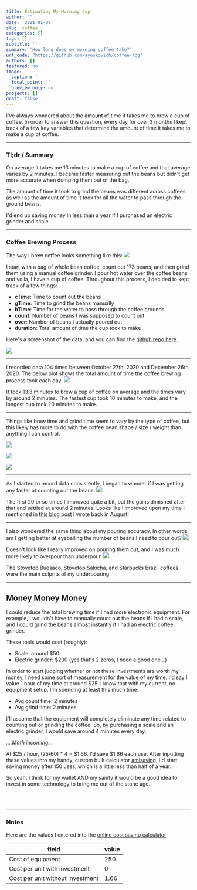 ```yaml
---
title: Estimating My Morning Cup
author: ''
date: '2021-01-09'
slug: coffee
categories: []
tags: []
subtitle: ''
summary: 'How long does my morning coffee take?'
url_code: "https://github.com/ayoskovich/coffee-log"
authors: []
featured: no
image:
  caption: ''
  focal_point: ''
  preview_only: no
projects: []
draft: false
---
```


I've always wondered about the amount of time it takes me to brew a cup of coffee. In order to answer this question,  every day for over 3 months I kept track of a few key variables that determine the amount of time it takes me to make a cup of coffee.

---

### Tl;dr / Summary
On average it takes me 13 minutes to make a cup of coffee and that average varies by 2 minutes. I became faster measuring out the beans but didn't get more accurate when dumping them out of the bag. 

The amount of time it took to grind the beans was different across coffees as well as the amount of time it took for all the water to pass through the ground beans. 

I'd end up saving money in less than a year if I purchased an electric grinder and scale.

---

### Coffee Brewing Process

The way I brew coffee looks something like this:
![](pourover.jpeg)

I start with a bag of whole bean coffee, count out 173 beans, and then grind them using a manual coffee grinder. I pour hot water over the coffee beans and voilà, I have a cup of coffee. Throughout this process, I decided to kept track of a few things: 

- **cTime**: Time to count out the beans 
- **gTime**: Time to grind the beans manually
- **bTime**: Time for the water to pass through the coffee grounds
- **count**: Number of beans I was supposed to count out 
- **over**: Number of beans I actually poured out 
- **duration**: Total amount of time the cup took to make

Here's a screenshot of the data, and you can find the [github repo here](https://github.com/ayoskovich/coffee-log).

![](data.png)

---

I recorded data 104 times between October 27th, 2020 and December 26th, 2020. The below plot shows the total amount of time the coffee brewing process took each day.
![](total.png)

It took 13.3 minutes to brew a cup of coffee on average and the times vary by around 2 minutes. The fastest cup took 10 minutes to make, and the longest cup took 20 minutes to make.

---

Things like brew time and grind time seem to vary by the type of coffee, but this likely has more to do with the coffee bean shape / size / weight than anything I can control.

![](total_brew.png)

![](grind_time.png)

![](draw_down.png)


---

As I started to record data consistently, I began to wonder if I was getting any faster at counting out the beans.
![](c_over_time.png)

The first 20 or so times I improved quite a bit, but the gains dimished after that and settled at around 2 minutes. Looks like I improved upon my time I mentioned in [this blog post](https://anthonyyoskovich.com/post/coffee-without-a-scale/) I wrote back in August! 

---

I also wondered the same thing about my pouring accuracy. In other words, am I getting better at eyeballing the number of beans I need to pour out?
![](overages.png)

Doesn't look like I really improved on pouring them out, and I was much more likely to overpour than underpour. 
![](overages_by_cof.png)

The Stovetop Buesaco, Stovetop Sakicha, and Starbucks Brazil coffees were the main culprits of my underpouring.

---

## Money Money Money
I could reduce the total brewing time if I had more electronic equipment. For example, I wouldn't have to manually count out the beans if I had a scale, and I could grind the beans almost instantly if I had an electric coffee grinder. 

These tools would cost (roughly):
- Scale: around $50
- Electric grinder: $200 (yes that's 2 zeros, I need a good one...)

In order to start judging whether or not these investments are worth my money, I need some sort of measurement for the value of my time. I'd say I value 1 hour of my time at around $25. I know that with my current, no equipment setup, I'm spending at least this much time:

- Avg count time: 2 minutes
- Avg grind time: 2 minutes

I'll assume that the equipment will completely eliminate any time related to counting out or grinding the coffee. So, by purchasing a scale and an electric grinder, I would save around 4 minutes every day.

_....Math incoming...._

At $25 / hour, (25/60) * 4 = $1.66. I'd save $1.66 each use. After inputting these values into my handy, custom built calculator <a href="http://www.amisaving.com" target="_blank">amisaving</a>, I'd start saving money after 150 uses, which is a little less than half of a year. 


So yeah, I think for my wallet AND my sanity it would be a good idea to invest in some technology to bring me out of the stone age.

<br>
<br>

---

### Notes

Here are the values I entered into the <a href="" target="_blank">online cost saving calculator</a>:

| field                           | value |
|----------------------------------|-------|
| Cost of equipment                | 250   |
| Cost per unit with investment    | 0     |
| Cost per unit without investment | 1.66  |
